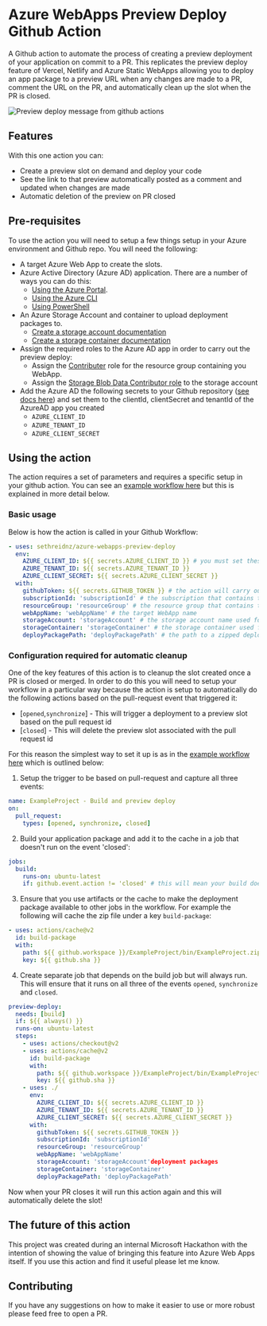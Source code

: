 # Azure WebApps Preview Deploy Github Action

A Github action to automate the process of creating a preview deployment of your application on commit to a PR. This replicates the preview deploy feature of Vercel, Netlify and Azure Static WebApps allowing you to deploy an app package to a preview URL when any changes are made to a PR, comment the URL on the PR, and automatically clean up the slot when the PR is closed.

![Preview deploy message from github actions](./images/PreviewDeployMessage.png)

## Features

With this one action you can:

- Create a preview slot on demand and deploy your code
- See the link to that preview automatically posted as a comment and updated when changes are made
- Automatic deletion of the preview on PR closed

## Pre-requisites

To use the action you will need to setup a few things setup in your Azure environment and Github repo. You will need the following:

- A target Azure Web App to create the slots.
- Azure Active Directory (Azure AD) application. There are a number of ways you can do this:
  - [Using the Azure Portal](https://learn.microsoft.com/en-us/azure/active-directory/develop/howto-create-service-principal-portal).
  - [Using the Azure CLI](https://docs.azure.cn/zh-cn/cli/ad/app?view=azure-cli-latest#az-ad-app-create)
  - [Using PowerShell](https://learn.microsoft.com/en-us/azure/active-directory/develop/howto-authenticate-service-principal-powershell)
- An Azure Storage Account and container to upload deployment packages to.
  - [Create a storage account documentation](https://learn.microsoft.com/en-us/azure/storage/common/storage-account-create?tabs=azure-portal)
  - [Create a storage container documentation](https://learn.microsoft.com/en-us/azure/storage/blobs/storage-quickstart-blobs-portal?source=recommendations#create-a-container)
- Assign the required roles to the Azure AD app in order to carry out the preview deploy:
  - Assign the [Contributer](https://learn.microsoft.com/en-us/azure/role-based-access-control/built-in-roles#contributor) role for the resource group containing you WebApp.
  - Assign the [Storage Blob Data Contributor role](https://learn.microsoft.com/en-us/azure/role-based-access-control/built-in-roles#storage-blob-data-contributor) to the storage account
- Add the Azure AD the following secrets to your Github repository ([see docs here](https://docs.github.com/en/actions/security-guides/encrypted-secrets#creating-encrypted-secrets-for-a-repository)) and set them to the clientId, clientSecret and tenantId of the AzureAD app you created
  - `AZURE_CLIENT_ID`
  - `AZURE_TENANT_ID`
  - `AZURE_CLIENT_SECRET`

## Using the action

The action requires a set of parameters and requires a specific setup in your github action. You can see an [example workflow here](/.github/workflows/example.yml) but this is explained in more detail below.

### Basic usage

Below is how the action is called in your Github Workflow:

```yml
- uses: sethreidnz/azure-webapps-preview-deploy
  env:
    AZURE_CLIENT_ID: ${{ secrets.AZURE_CLIENT_ID }} # you must set these as environment variables in order to use the Azure SDK tooling
    AZURE_TENANT_ID: ${{ secrets.AZURE_TENANT_ID }}
    AZURE_CLIENT_SECRET: ${{ secrets.AZURE_CLIENT_SECRET }}
  with:
    githubToken: ${{ secrets.GITHUB_TOKEN }} # the action will carry out in the context of your repository and use the github-actions user
    subscriptionId: 'subscriptionId' # the subscription that contains the target WebApp
    resourceGroup: 'resourceGroup' # the resource group that contains the target WebApp
    webAppName: 'webAppName' # the target WebApp name
    storageAccount: 'storageAccount' # the storage account name used for uploading deployment packages
    storageContainer: 'storageContainer' # the storage container used for uploading deployment packages
    deployPackagePath: 'deployPackagePath' # the path to a zipped deployment
```

### Configuration required for automatic cleanup

One of the key features of this action is to cleanup the slot created once a PR is closed or merged. In order to do this you will need to setup your workflow in a particular way because the action is setup to automatically do the following actions based on the pull-request event that triggered it:

- [`opened`,`synchronize`] - This will trigger a deployment to a preview slot based on the pull request id
- [`closed`] - This will delete the preview slot associated with the pull request id

For this reason the simplest way to set it up is as in the [example workflow here](/.github/workflows/example.yml) which is outlined below:

1. Setup the trigger to be based on pull-request and capture all three events:

```yml
name: ExampleProject - Build and preview deploy
on:
  pull_request:
    types: [opened, synchronize, closed]
```

2. Build your application package and add it to the cache in a job that doesn't run on the event 'closed':

```yml
jobs:
  build:
    runs-on: ubuntu-latest
    if: github.event.action != 'closed' # this will mean your build doesn't run again when the PR is closed
```

3. Ensure that you use artifacts or the cache to make the deployment package available to other jobs in the workflow. For example the following will cache the zip file under a key `build-package`:

```yaml
- uses: actions/cache@v2
  id: build-package
  with:
    path: ${{ github.workspace }}/ExampleProject/bin/ExampleProject.zip
    key: ${{ github.sha }}
```

4. Create separate job that depends on the build job but will always run. This will ensure that it runs on all three of the events `opened`, `synchronize` and `closed`.

```yml
preview-deploy:
  needs: [build]
  if: ${{ always() }}
  runs-on: ubuntu-latest
  steps:
    - uses: actions/checkout@v2
    - uses: actions/cache@v2
      id: build-package
      with:
        path: ${{ github.workspace }}/ExampleProject/bin/ExampleProject.zip
        key: ${{ github.sha }}
    - uses: ./
      env:
        AZURE_CLIENT_ID: ${{ secrets.AZURE_CLIENT_ID }}
        AZURE_TENANT_ID: ${{ secrets.AZURE_TENANT_ID }}
        AZURE_CLIENT_SECRET: ${{ secrets.AZURE_CLIENT_SECRET }}
      with:
        githubToken: ${{ secrets.GITHUB_TOKEN }}
        subscriptionId: 'subscriptionId'
        resourceGroup: 'resourceGroup'
        webAppName: 'webAppName'
        storageAccount: 'storageAccount'deployment packages
        storageContainer: 'storageContainer'
        deployPackagePath: 'deployPackagePath'
```

Now when your PR closes it will run this action again and this will automatically delete the slot!

## The future of this action

This project was created during an internal Microsoft Hackathon with the intention of showing the value of bringing this feature into Azure Web Apps itself. If you use this action and find it useful please let me know.

## Contributing

If you have any suggestions on how to make it easier to use or more robust please feed free to open a PR.
